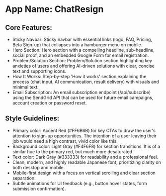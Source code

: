 # **App Name**: ChatResign

## Core Features:

- Sticky Navbar: Sticky navbar with essential links (logo, FAQ, Pricing, Beta Sign-up) that collapses into a hamburger menu on mobile.
- Hero Section: Hero section with a compelling headline, sub-headline, social proof, and an embedded Google Form for email registration.
- Problem/Solution Section: Problem/Solution section highlighting key anxieties of users and offering AI-driven solutions with clear, concise text and supporting icons.
- How It Works: Step-by-step 'How it works' section explaining the process (chat input, AI communication, result delivery) with visuals and minimal text.
- Email Subscription: An email subscription endpoint (/api/subscribe) using the SendGrid API that can be used for future email campaigns, account creation or password reset.

## Style Guidelines:

- Primary color: Accent Red (#FF6B6B) for key CTAs to draw the user's attention to sign-up opportunities. The intention of a user leaving their job would need a high contrast, vivid color like this.
- Background color: Light Gray (#F4F6F8) for section transitions. It is of a similar hue to the primary red, but much more desaturated.
- Text color: Dark Gray (#333333) for readability and a professional feel.
- Clean, modern, and highly readable Japanese font, prioritizing clarity on both desktop and mobile.
- Mobile-first design with a focus on vertical scrolling and clear section separation.
- Subtle animations for UI feedback (e.g., button hover states, form submission confirmation).